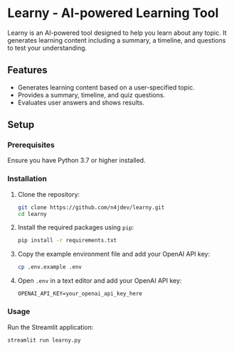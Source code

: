 # Learny - AI-powered Learning Tool

Learny is an AI-powered tool designed to help you learn about any topic. It generates learning content including a summary, a timeline, and questions to test your understanding.

## Features
- Generates learning content based on a user-specified topic.
- Provides a summary, timeline, and quiz questions.
- Evaluates user answers and shows results.

## Setup

### Prerequisites
Ensure you have Python 3.7 or higher installed.

### Installation

1. Clone the repository:
    ```bash
    git clone https://github.com/n4jdev/learny.git
    cd learny
    ```

2. Install the required packages using `pip`:
    ```bash
    pip install -r requirements.txt
    ```

3. Copy the example environment file and add your OpenAI API key:
    ```bash
    cp .env.example .env
    ```

4. Open `.env` in a text editor and add your OpenAI API key:
    ```plaintext
    OPENAI_API_KEY=your_openai_api_key_here
    ```

### Usage

Run the Streamlit application:
```bash
streamlit run learny.py
